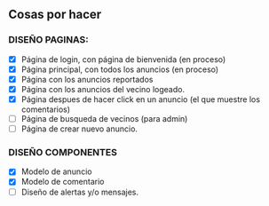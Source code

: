 ## **Cosas por hacer**

### DISEÑO PAGINAS:

- [X] Página de login, con página de bienvenida (en proceso)
- [X] Página principal, con todos los anuncios (en proceso)
- [X] Página con los anuncios reportados
- [X] Página con los anuncios del vecino logeado.
- [X] Página despues de hacer click en un anuncio (el que muestre los comentarios)
- [ ] Página de busqueda de vecinos (para admin)
- [ ] Página de crear nuevo anuncio.

### DISEÑO COMPONENTES

- [X] Modelo de anuncio
- [X] Modelo de comentario
- [ ] Diseño de alertas y/o mensajes.
